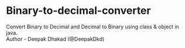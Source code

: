 # Binary-to-decimal-converter
Convert Binary to Decimal and Decimal to Binary using class &amp; object in java.
<br>
Author - Deepak Dhakad (@DeepakDkd) 

